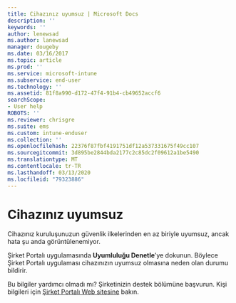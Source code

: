 ```yaml
---
title: Cihazınız uyumsuz | Microsoft Docs
description: ''
keywords: ''
author: lenewsad
ms.author: lanewsad
manager: dougeby
ms.date: 03/16/2017
ms.topic: article
ms.prod: ''
ms.service: microsoft-intune
ms.subservice: end-user
ms.technology: ''
ms.assetid: 81f8a990-d172-47f4-91b4-cb49652accf6
searchScope:
- User help
ROBOTS: ''
ms.reviewer: chrisgre
ms.suite: ems
ms.custom: intune-enduser
ms.collection: ''
ms.openlocfilehash: 22376f87fbf4191751df12a537331675f49cc107
ms.sourcegitcommit: 3d895be2844bda2177c2c85dc2f09612a1be5490
ms.translationtype: MT
ms.contentlocale: tr-TR
ms.lasthandoff: 03/13/2020
ms.locfileid: "79323886"
---
```

# <a name="your-device-is-noncompliant"></a>Cihazınız uyumsuz

Cihazınız kuruluşunuzun güvenlik ilkelerinden en az biriyle uyumsuz, ancak hata şu anda görüntülenemiyor.  

Şirket Portalı uygulamasında **Uyumluluğu Denetle**’ye dokunun. Böylece Şirket Portalı uygulaması cihazınızın uyumsuz olmasına neden olan durumu bildirir.

Bu bilgiler yardımcı olmadı mı? Şirketinizin destek bölümüne başvurun. Kişi bilgileri için [Şirket Portalı Web sitesine](https://go.microsoft.com/fwlink/?linkid=2010980) bakın.
